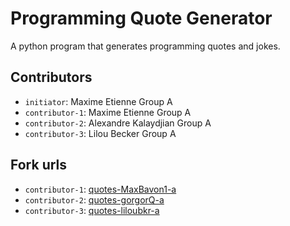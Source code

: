 # Programming Quote Generator

A python program that generates programming quotes and jokes.

## Contributors
- `initiator`: Maxime Etienne Group A
- `contributor-1`: Maxime Etienne Group A
- `contributor-2`: Alexandre Kalaydjian Group A
- `contributor-3`: Lilou Becker Group A

## Fork urls
- `contributor-1`: [quotes-MaxBavon1-a](https://github.com/MaxBavon1/quotes-etienne-a.git)
- `contributor-2`: [quotes-gorgorQ-a](https://github.com/GorgorQ/quotes-etienne-a.git)
- `contributor-3`: [quotes-liloubkr-a](https://github.com/liloubkr/quotes-etienne-a.git)
